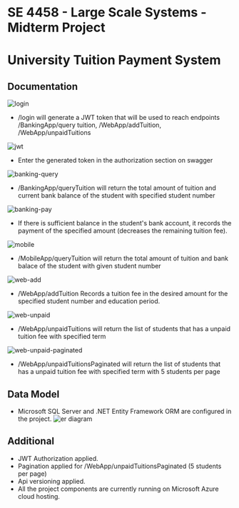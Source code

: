# SE 4458 - Large Scale Systems - Midterm Project
# University Tuition Payment System
## Documentation
  ![login](https://github.com/gunesgultekin/4458_midterm/assets/126399958/141d1f1b-9339-4cbf-9a0a-c336e1d2354e)
* /login will generate a JWT token that will be used to reach endpoints
  /BankingApp/query tuition,
  /WebApp/addTuition,
  /WebApp/unpaidTuitions
  
![jwt](https://github.com/gunesgultekin/4458_midterm/assets/126399958/025f3f9c-ce8c-42b9-86b6-58fbc657e636)

* Enter the generated token in the authorization section on swagger

![banking-query](https://github.com/gunesgultekin/4458_midterm/assets/126399958/25d75a2a-084b-4c3f-8026-68f19bf633e1)

  * /BankingApp/queryTuition will return the total amount of tuition and current bank balance of the student with specified student number
    
![banking-pay](https://github.com/gunesgultekin/4458_midterm/assets/126399958/4ab29b89-6be0-4239-bdff-d5a3661ef0f4)

* If there is sufficient balance in the student's bank account, it records the payment of the specified amount (decreases the remaining tuition fee).
  
![mobile](https://github.com/gunesgultekin/4458_midterm/assets/126399958/52e17f2c-0c37-4ce3-bc09-5c644e46e9af)

* /MobileApp/queryTuition will return the total amount of tuition and bank balace of the student with given student number
  
![web-add](https://github.com/gunesgultekin/4458_midterm/assets/126399958/ef081dd0-a71f-4320-a611-d0823632153f)

* /WebApp/addTuition Records a tuition fee in the desired amount for the specified student number and education period.
  
![web-unpaid](https://github.com/gunesgultekin/4458_midterm/assets/126399958/d82abfb6-2f0b-4b45-9cdc-415a29718069)

* /WebApp/unpaidTuitions will return the list of students that has a unpaid tuition fee with specified term
  
![web-unpaid-paginated](https://github.com/gunesgultekin/4458_midterm/assets/126399958/3f17ff77-add8-4496-b981-93611782087a)

* /WebApp/unpaidTuitionsPaginated will return the list of students that has a unpaid tuition fee with specified term with 5 students per page

## Data Model
* Microsoft SQL Server and .NET Entity Framework ORM are configured in the project.
  ![er diagram](https://github.com/gunesgultekin/4458_midterm/assets/126399958/f21ef3ac-1e03-4140-aef2-673a9bc29ca8)

## Additional

* JWT Authorization applied.
* Pagination applied for /WebApp/unpaidTuitionsPaginated (5 students per page)
* Api versioning applied.
* All the project components are currently running on Microsoft Azure cloud hosting.
